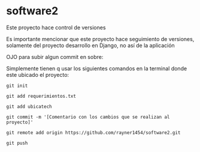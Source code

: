 software2
=========

Este proyecto hace control de versiones

Es importante mencionar que este proyecto hace seguimiento de versiones, solamente del proyecto desarrollo en Django,
no así de la aplicación 

OJO para subir algun commit en sobre:
  
  Simplemente tienen q usar los siguientes comandos en la terminal donde este ubicado el proyecto:
  
    git init
    
    git add requerimientos.txt
    
    git add ubicatech 
    
    git commit -m '[Comentario con los cambios que se realizan al proyecto]'
    
    git remote add origin https://github.com/rayner1454/software2.git

    git push
    
